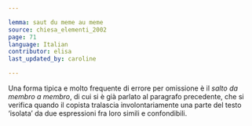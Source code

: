 ```yaml
---

lemma: saut du meme au meme
source: chiesa_elementi_2002
page: 71
language: Italian
contributor: elisa
last_updated_by: caroline

---
```


Una forma tipica e molto frequente di errore per omissione è il _salto da membro a membro_, di cui si è già parlato al paragrafo precedente, che si verifica quando il copista tralascia involontariamente una parte del testo ‘isolata’ da due espressioni fra loro simili e confondibili.
